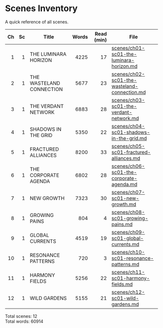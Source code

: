 # Scenes Inventory

A quick reference of all scenes.

| Ch | Sc | Title | Words | Read (min) | File |
|---:|---:|---|---:|---:|---|
| 1 | 1 | THE LUMINARA HORIZON | 4225 | 17 | [scenes/ch01-sc01-the-luminara-horizon.md](scenes/ch01-sc01-the-luminara-horizon.md) |
| 2 | 1 | THE WASTELAND CONNECTION | 5677 | 23 | [scenes/ch02-sc01-the-wasteland-connection.md](scenes/ch02-sc01-the-wasteland-connection.md) |
| 3 | 1 | THE VERDANT NETWORK | 6883 | 28 | [scenes/ch03-sc01-the-verdant-network.md](scenes/ch03-sc01-the-verdant-network.md) |
| 4 | 1 | SHADOWS IN THE GRID | 5350 | 22 | [scenes/ch04-sc01-shadows-in-the-grid.md](scenes/ch04-sc01-shadows-in-the-grid.md) |
| 5 | 1 | FRACTURED ALLIANCES | 8200 | 33 | [scenes/ch05-sc01-fractured-alliances.md](scenes/ch05-sc01-fractured-alliances.md) |
| 6 | 1 | THE CORPORATE AGENDA | 6802 | 28 | [scenes/ch06-sc01-the-corporate-agenda.md](scenes/ch06-sc01-the-corporate-agenda.md) |
| 7 | 1 | NEW GROWTH | 7323 | 30 | [scenes/ch07-sc01-new-growth.md](scenes/ch07-sc01-new-growth.md) |
| 8 | 1 | GROWING PAINS | 804 | 4 | [scenes/ch08-sc01-growing-pains.md](scenes/ch08-sc01-growing-pains.md) |
| 9 | 1 | GLOBAL CURRENTS | 4519 | 19 | [scenes/ch09-sc01-global-currents.md](scenes/ch09-sc01-global-currents.md) |
| 10 | 1 | RESONANCE PATTERNS | 720 | 3 | [scenes/ch10-sc01-resonance-patterns.md](scenes/ch10-sc01-resonance-patterns.md) |
| 11 | 1 | HARMONY FIELDS | 5256 | 22 | [scenes/ch11-sc01-harmony-fields.md](scenes/ch11-sc01-harmony-fields.md) |
| 12 | 1 | WILD GARDENS | 5155 | 21 | [scenes/ch12-sc01-wild-gardens.md](scenes/ch12-sc01-wild-gardens.md) |

Total scenes: 12  
Total words: 60914
